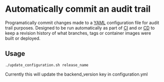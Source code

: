# Automatically commit an audit trail

Programatically commit changes made to a [YAML](http://www.yaml.org) configuration file for audit trail purposes. Designed to be run automatically as part of [CI](https://en.wikipedia.org/wiki/Continuous_integration) and or [CD](https://en.wikipedia.org/wiki/Continuous_delivery) to keep a revision history of what branches, tags or container images were built or deployed.

## Usage

    ./update_configuration.sh release_name
    
Currently this will update the backend_version key in configuration.yml
